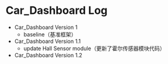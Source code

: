 # Car_Dashboard Log

- Car_Dashboard Version 1
  - baseline（基准框架）
- Car_Dashboard Version 1.1
  - update Hall Sensor module（更新了霍尔传感器模块代码）
- Car_Dashboard Version 1.2